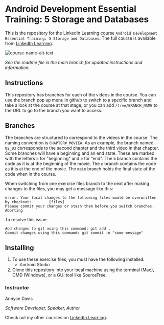 # Android Development Essential Training: 5 Storage and Databases
This is the repository for the LinkedIn Learning course `Android Development Essential Training: 5 Storage and Databases`. The full course is available from [LinkedIn Learning][lil-course-url].

![course-name-alt-text][lil-thumbnail-url] 

_See the readme file in the main branch for updated instructions and information._

## Instructions
This repository has branches for each of the videos in the course. You can use the branch pop up menu in github to switch to a specific branch and take a look at the course at that stage, or you can add `/tree/BRANCH_NAME` to the URL to go to the branch you want to access.

## Branches
The branches are structured to correspond to the videos in the course. The naming convention is `CHAPTER#_MOVIE#`. As an example, the branch named `02_03` corresponds to the second chapter and the third video in that chapter. 
Some branches will have a beginning and an end state. These are marked with the letters `b` for "beginning" and `e` for "end". The `b` branch contains the code as it is at the beginning of the movie. The `e` branch contains the code as it is at the end of the movie. The `main` branch holds the final state of the code when in the course.

When switching from one exercise files branch to the next after making changes to the files, you may get a message like this:

    error: Your local changes to the following files would be overwritten by checkout:        [files]
    Please commit your changes or stash them before you switch branches.
    Aborting

To resolve this issue:
	
    Add changes to git using this command: git add .
	Commit changes using this command: git commit -m "some message"

## Installing
1. To use these exercise files, you must have the following installed:
	- Android Studio
2. Clone this repository into your local machine using the terminal (Mac), CMD (Windows), or a GUI tool like SourceTree.


### Instructor

Annyce Davis 
                            
_Software Developer, Speaker, Author_

                            

Check out my other courses on [LinkedIn Learning](https://www.linkedin.com/learning/instructors/annyce-davis).

[lil-course-url]: https://www.linkedin.com/learning/android-development-essential-training-5-storage-and-databases/
[lil-thumbnail-url]: https://cdn.lynda.com/course/2873199/2873199-1623865939368-16x9.jpg

